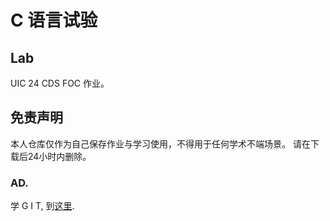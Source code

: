 # C 语言试验
## Lab
UIC 24 CDS FOC 作业。

## 免责声明
本人仓库仅作为自己保存作业与学习使用，不得用于任何学术不端场景。
请在下载后24小时内删除。

### AD.
学 G I T, 到[这里](./docs/git-guide.md).